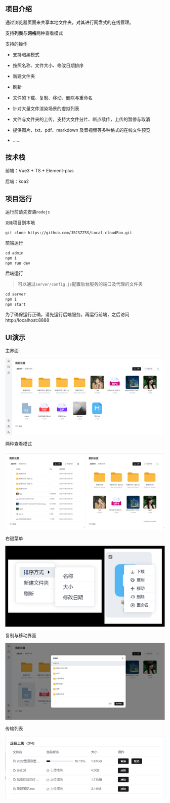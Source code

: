 ## 项目介绍

通过浏览器页面来共享本地文件夹，对其进行网盘式的在线管理。

支持**列表**与**网格**两种查看模式

支持的操作

- 支持暗黑模式

- 按照名称、文件大小、修改日期排序
- 新建文件夹
- 刷新
- 文件的下载、复制、移动、删除与重命名
- 针对大量文件渲染场景的虚拟列表
- 文件与文件夹的上传，支持大文件分片、断点续传，上传的暂停与取消
- 提供图片、txt、pdf、markdown 及音视频等多种格式的在线文件预览
- ……

## 技术栈

前端：Vue3 + TS + Element-plus

后端：koa2

## 项目运行

运行前请先安装`nodejs`

`克隆`项目到本地

```shell
git clone https://github.com/JSCSZZSS/Local-cloudPan.git
```

前端运行

```shell
cd admin
npm i
npm run dev
```

后端运行

> 可以通过`server/config.js`配置后台服务的端口及代理的文件夹

```shell
cd server
npm i
npm start
```

为了确保运行正确，请先运行后端服务。再运行前端，之后访问 http://localhost:8888

## UI演示

主界面

![image-20241020182533857](./docs/image-20241020182533857.png)

两种查看模式

![1729419111093](./docs/1729419111093.png)

右键菜单

![1729420097651](./docs/1729420097651.png)

复制与移动界面

![image-20241020182631815](./docs/image-20241020182631815.png)

传输列表

![image-20241020183146792](./docs/image-20241020183146792.png)

